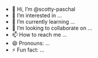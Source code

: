 - 👋 Hi, I’m @scotty-paschal
- 👀 I’m interested in ...
- 🌱 I’m currently learning ...
- 💞️ I’m looking to collaborate on ...
- 📫 How to reach me ...
- 😄 Pronouns: ...
- ⚡ Fun fact: ...

<!---
scotty-paschal/scotty-paschal is a ✨ special ✨ repository because its `README.md` (this file) appears on your GitHub profile.
You can click the Preview link to take a look at your changes.
--->
